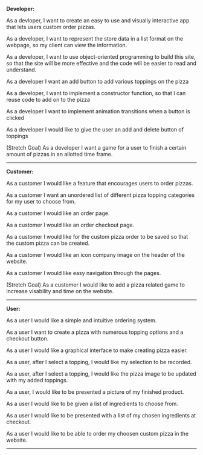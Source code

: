 ****Developer:****

As a devloper, I want to create an easy to use and visually interactive app that lets users custom order pizzas.

As a developer, I want to represent the store data in a list format on the webpage, so my client can view the information.

As a developer, I want to use object-oriented programming to build this site, so that the site will be more effective and the code will be easier to read and understand.

As a developer I want an add button to add various toppings on the pizza

As a developer, I want to implement a constructor function, so that I can reuse code to add on to the pizza

As a developer I want to implement animation transitions when a button is clicked

As a developer I would like to give the user an add and delete button of toppings

(Stretch Goal) As a developer I want a game for a user to finish a certain amount of pizzas in an allotted time frame.

*******

****Customer:****

As a customer I would like a feature that encourages users to order pizzas.

As a customer I want an unordered list of different pizza topping categories for my user to choose from.

As a customer I would like an order page.

As a customer I would like an order checkout page.

As a customer I would like for the custom pizza order to be saved so that the custom pizza can be created.

As a customer I would like an icon company image on the header of the website.

As a customer I would like easy navigation through the pages.

(Stretch Goal) As a customer I would like to add a pizza related game to increase visability and time on the website.

*********

****User:****

As a user I would like a simple and intuitive ordering system.

As a user I want to create a pizza with numerous topping options and a checkout button.

As a user I would like a graphical interface to make creating pizza easier.

As a user, after I select a topping, I would like my selection to be recorded.

As a user, after I select a topping, I would like the pizza image to be updated with my added toppings.

As a user, I would like to be presented a picture of my finished product.

As a user I would like to be given a list of ingredients to choose from.

As a user I would like to be presented with a list of my chosen ingredients at checkout.

As a user I would like to be able to order my choosen custom pizza in the website.

********

